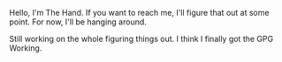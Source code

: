Hello, I'm The Hand. If you want to reach me, I'll figure that out at some point.
For now, I'll be hanging around.

Still working on the whole figuring things out. I think I finally got the GPG Working.
